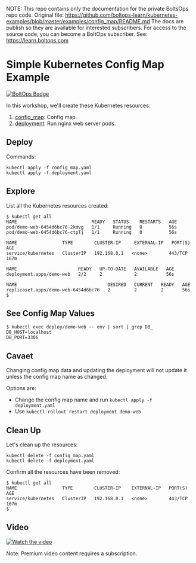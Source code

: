 <!-- note marker start -->
NOTE: This repo contains only the documentation for the private BoltsOps repo code.
Original file: https://github.com/boltops-learn/kubernetes-examples/blob/master/examples/config_map/README.md
The docs are publish so they are available for interested subscribers.
For access to the source code, you can become a BoltOps subscriber.
See: https://learn.boltops.com

<!-- note marker end -->

# Simple Kubernetes Config Map Example

[![BoltOps Badge](https://img.boltops.com/boltops/badges/boltops-badge.png)](https://www.boltops.com)

In this workshop, we'll create these Kubernetes resources:

1. [config_map](config_map.yaml): Config map.
2. [deployment](deployment.yaml): Run nginx web server pods.

## Deploy

Commands:

    kubectl apply -f config_map.yaml
    kubectl apply -f deployment.yaml

## Explore

List all the Kubernetes resources created:

    $ kubectl get all
    NAME                            READY   STATUS    RESTARTS   AGE
    pod/demo-web-6454d6bc76-2kmvg   1/1     Running   0          56s
    pod/demo-web-6454d6bc76-ctplj   1/1     Running   0          56s

    NAME                 TYPE        CLUSTER-IP     EXTERNAL-IP   PORT(S)   AGE
    service/kubernetes   ClusterIP   192.168.0.1   <none>        443/TCP   167m

    NAME                       READY   UP-TO-DATE   AVAILABLE   AGE
    deployment.apps/demo-web   2/2     2            2           56s

    NAME                                  DESIRED   CURRENT   READY   AGE
    replicaset.apps/demo-web-6454d6bc76   2         2         2       56s
    $

## See Config Map Values

    $ kubectl exec deploy/demo-web -- env | sort | grep DB_
    DB_HOST=localhost
    DB_PORT=3306

## Cavaet

Changing config map data and updating the deployment will not update it unless the config map name as changed.

Options are:

* Change the config map name and run `kubectl apply -f deployment.yaml`
* Use `kubectl rollout restart deployment demo-web`

## Clean Up

Let's clean up the resources:

    kubectl delete -f config_map.yaml
    kubectl delete -f deployment.yaml

Confirm all the resources have been removed:

    $ kubectl get all
    NAME                 TYPE        CLUSTER-IP    EXTERNAL-IP   PORT(S)   AGE
    service/kubernetes   ClusterIP   192.168.0.1   <none>        443/TCP   167m
    $

## Video

[![Watch the video](https://uploads-learn.boltops.com/yblc2ipsln4m91l3zkl808dviw0y)](https://learn.boltops.com/courses/kubernetes-intro/lessons/kubernetes-configmap-resource)

Note: Premium video content requires a subscription.
